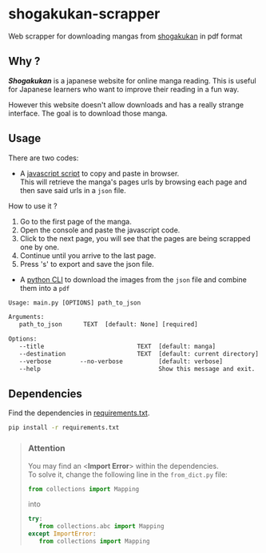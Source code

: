 # shogakukan-scrapper

 Web scrapper for downloading mangas from [shogakukan](https://csbs.shogakukan.co.jp/) in pdf format

## Why ?

***Shogakukan*** is a japanese website for online manga reading.
This is useful for Japanese learners who want to improve their reading in a fun way.  

However this website doesn't allow downloads and has a really strange interface.
The goal is to download those manga.

## Usage

There are two codes:

- A [javascript script](copy-paste.js) to copy and paste in browser.  
This will retrieve the manga's pages urls by browsing each page and then save said urls in a `json` file.

How to use it ?
1. Go to the first page of the manga.
2. Open the console and paste the javascript code.
3. Click to the next page, you will see that the pages are being scrapped one by one.
4. Continue until you arrive to the last page.
5. Press 's' to export and save the json file.

- A [python CLI](main.py) to download the images from the `json` file and combine them into a `pdf`

```txt
Usage: main.py [OPTIONS] path_to_json

Arguments:  
   path_to_json      TEXT  [default: None] [required]

Options:  
   --title                          TEXT  [default: manga]  
   --destination                    TEXT  [default: current directory]  
   --verbose        --no-verbose          [default: verbose]  
   --help                                 Show this message and exit.  
```

## Dependencies

Find the dependencies in [requirements.txt](requirements.txt).  

```bash
pip install -r requirements.txt
```

> ### Attention
>
> You may find an <**Import Error**> within the dependencies.  
> To solve it, change the following line in the `from_dict.py` file:  
>
>```py
>from collections import Mapping
>```
>
> into
>
>```py
>try:
>    from collections.abc import Mapping
>except ImportError:
>    from collections import Mapping
>```
